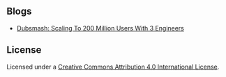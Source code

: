 ## Blogs
* [Dubsmash: Scaling To 200 Million Users With 3 Engineers](https://stackshare.io/dubsmash/dubsmash-scaling-to-200-million-users-with-3-engineers)

## License
Licensed under a [Creative Commons Attribution 4.0 International License](https://creativecommons.org/licenses/by/4.0/).
